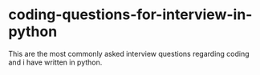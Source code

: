# coding-questions-for-interview-in-python
This are the most commonly asked interview questions regarding coding and i have written in python.
